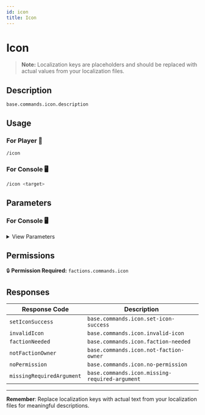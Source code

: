 ```yaml
---
id: icon
title: Icon
---
```


# Icon

> **Note:** Localization keys are placeholders and should be replaced with actual values from your localization files.

## Description

`base.commands.icon.description`

## Usage

### For Player 👤

```bash
/icon
```

### For Console 🖥️

```bash
/icon <target>
```

## Parameters

### For Console 🖥️

<details>
<summary>View Parameters</summary>

| Parameter | Type | Required | Description |
|-----------|------|----------|-------------|
| target | Player | Yes | `base.commands.icon.arguments.target.description` |

</details>

## Permissions

🔒 **Permission Required:** `factions.commands.icon`

## Responses

| Response Code             | Description                                         |
|---------------------------|-----------------------------------------------------|
| `setIconSuccess` | `base.commands.icon.set-icon-success` |
| `invalidIcon` | `base.commands.icon.invalid-icon` |
| `factionNeeded` | `base.commands.icon.faction-needed` |
| `notFactionOwner` | `base.commands.icon.not-faction-owner` |
| `noPermission` | `base.commands.icon.no-permission` |
| `missingRequiredArgument` | `base.commands.icon.missing-required-argument` |

---
**Remember**: Replace localization keys with actual text from your localization files for meaningful descriptions.
